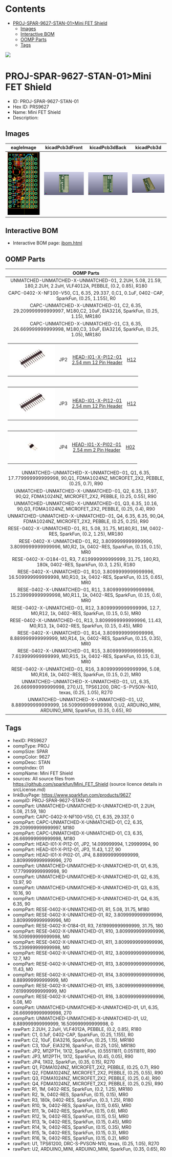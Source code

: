 



Contents
========

* [PROJ-SPAR-9627-STAN-01>Mini FET Shield](#proj-spar-9627-stan-01mini-fet-shield)
	* [Images](#images)
	* [Interactive BOM](#interactive-bom)
	* [OOMP Parts](#oomp-parts)
	* [Tags](#tags)
  
![][im]
# PROJ-SPAR-9627-STAN-01>Mini FET Shield

- ID: PROJ-SPAR-9627-STAN-01
- Hex ID: PRS9627
- Name: Mini FET Shield
- Description: 

## Images
  
  

|eagleImage|kicadPcb3dFront|kicadPcb3dBack|kicadPcb3d|
| :---: | :---: | :---: | :---: |
|[![eagleImage](eagleImage_140.png)](eagleImage_600.png)|[![kicadPcb3dFront](kicadPcb3dFront_140.png)](kicadPcb3dFront_600.png)|[![kicadPcb3dBack](kicadPcb3dBack_140.png)](kicadPcb3dBack_600.png)|[![kicadPcb3d](kicadPcb3d_140.png)](kicadPcb3d_600.png)|

## Interactive BOM

- Interactive BOM page: [ibom.html](kicad/bom/ibom.html)

## OOMP Parts
  

|OOMP Parts|
| :---: |
|UNMATCHED-UNMATCHED-X-UNMATCHED-01, 2.2UH, 5.08, 21.59, 180,2.2UH, 2.2uH, VLF4012A, PEBBLE, (0.2, 0.85), R180|
|CAPC-0402-X-NF100-V50, C1, 6.35, 29.337, 0,C1, 0.1uF, 0402-CAP, SparkFun, (0.25, 1.155), R0|
|CAPC-UNMATCHED-X-UNMATCHED-01, C2, 6.35, 29.209999999999997, M180,C2, 10uF, EIA3216, SparkFun, (0.25, 1.15), MR180|
|CAPC-UNMATCHED-X-UNMATCHED-01, C3, 6.35, 26.669999999999998, M180,C3, 10uF, EIA3216, SparkFun, (0.25, 1.05), MR180|
|<table><tr><td>![HEAD-I01-X-PI12-01](https://raw.githubusercontent.com/oomlout/oomlout_OOMP_parts/main/HEAD-I01-X-PI12-01/image_140.jpg)</td><td> JP2</td><td>[HEAD-I01-X-PI12-01<br>2.54 mm 12 Pin Header](https://github.com/oomlout/oomlout_OOMP_parts/tree/main/HEAD-I01-X-PI12-01/)</td><td>[H12](https://github.com/oomlout/oomlout_OOMP_parts/tree/main/HEAD-I01-X-PI12-01/)</td></tr></table>|
|<table><tr><td>![HEAD-I01-X-PI12-01](https://raw.githubusercontent.com/oomlout/oomlout_OOMP_parts/main/HEAD-I01-X-PI12-01/image_140.jpg)</td><td> JP3</td><td>[HEAD-I01-X-PI12-01<br>2.54 mm 12 Pin Header](https://github.com/oomlout/oomlout_OOMP_parts/tree/main/HEAD-I01-X-PI12-01/)</td><td>[H12](https://github.com/oomlout/oomlout_OOMP_parts/tree/main/HEAD-I01-X-PI12-01/)</td></tr></table>|
|<table><tr><td>![HEAD-I01-X-PI02-01](https://raw.githubusercontent.com/oomlout/oomlout_OOMP_parts/main/HEAD-I01-X-PI02-01/image_140.jpg)</td><td> JP4</td><td>[HEAD-I01-X-PI02-01<br>2.54 mm 2 Pin Header](https://github.com/oomlout/oomlout_OOMP_parts/tree/main/HEAD-I01-X-PI02-01/)</td><td>[H02](https://github.com/oomlout/oomlout_OOMP_parts/tree/main/HEAD-I01-X-PI02-01/)</td></tr></table>|
|UNMATCHED-UNMATCHED-X-UNMATCHED-01, Q1, 6.35, 17.779999999999998, 90,Q1, FDMA1024NZ, MICROFET_2X2, PEBBLE, (0.25, 0.7), R90|
|UNMATCHED-UNMATCHED-X-UNMATCHED-01, Q2, 6.35, 13.97, 90,Q2, FDMA1024NZ, MICROFET_2X2, PEBBLE, (0.25, 0.55), R90|
|UNMATCHED-UNMATCHED-X-UNMATCHED-01, Q3, 6.35, 10.16, 90,Q3, FDMA1024NZ, MICROFET_2X2, PEBBLE, (0.25, 0.4), R90|
|UNMATCHED-UNMATCHED-X-UNMATCHED-01, Q4, 6.35, 6.35, 90,Q4, FDMA1024NZ, MICROFET_2X2, PEBBLE, (0.25, 0.25), R90|
|RESE-0402-X-UNMATCHED-01, R1, 5.08, 31.75, M180,R1, 1M, 0402-RES, SparkFun, (0.2, 1.25), MR180|
|RESE-0402-X-UNMATCHED-01, R2, 3.8099999999999996, 3.8099999999999996, M0,R2, 1k, 0402-RES, SparkFun, (0.15, 0.15), MR0|
|RESE-0402-X-O184-01, R3, 7.619999999999999, 31.75, 180,R3, 180k, 0402-RES, SparkFun, (0.3, 1.25), R180|
|RESE-0402-X-UNMATCHED-01, R10, 3.8099999999999996, 16.509999999999998, M0,R10, 1k, 0402-RES, SparkFun, (0.15, 0.65), MR0|
|RESE-0402-X-UNMATCHED-01, R11, 3.8099999999999996, 15.239999999999998, M0,R11, 1k, 0402-RES, SparkFun, (0.15, 0.6), MR0|
|RESE-0402-X-UNMATCHED-01, R12, 3.8099999999999996, 12.7, M0,R12, 1k, 0402-RES, SparkFun, (0.15, 0.5), MR0|
|RESE-0402-X-UNMATCHED-01, R13, 3.8099999999999996, 11.43, M0,R13, 1k, 0402-RES, SparkFun, (0.15, 0.45), MR0|
|RESE-0402-X-UNMATCHED-01, R14, 3.8099999999999996, 8.889999999999999, M0,R14, 1k, 0402-RES, SparkFun, (0.15, 0.35), MR0|
|RESE-0402-X-UNMATCHED-01, R15, 3.8099999999999996, 7.619999999999999, M0,R15, 1k, 0402-RES, SparkFun, (0.15, 0.3), MR0|
|RESE-0402-X-UNMATCHED-01, R16, 3.8099999999999996, 5.08, M0,R16, 1k, 0402-RES, SparkFun, (0.15, 0.2), MR0|
|UNMATCHED-UNMATCHED-X-UNMATCHED-01, U1, 6.35, 26.669999999999998, 270,U1, TPS61200, DRC-S-PVSON-N10, texas, (0.25, 1.05), R270|
|UNMATCHED-UNMATCHED-X-UNMATCHED-01, U2, 8.889999999999999, 16.509999999999998, 0,U2, ARDUINO_MINI, ARDUINO_MINI, SparkFun, (0.35, 0.65), R0|

## Tags

- hexID: PRS9627
- oompType: PROJ
- oompSize: SPAR
- oompColor: 9627
- oompDesc: STAN
- oompIndex: 01
- oompName: Mini FET Shield
- sources: All source files from https://github.com/sparkfun/Mini_FET_Shield (source licence details in srcLicense.md)
- linkBuyPage: https://www.sparkfun.com/products/9627
- oompID: PROJ-SPAR-9627-STAN-01
- oompPart: UNMATCHED-UNMATCHED-X-UNMATCHED-01, 2.2UH, 5.08, 21.59, 180
- oompPart: CAPC-0402-X-NF100-V50, C1, 6.35, 29.337, 0
- oompPart: CAPC-UNMATCHED-X-UNMATCHED-01, C2, 6.35, 29.209999999999997, M180
- oompPart: CAPC-UNMATCHED-X-UNMATCHED-01, C3, 6.35, 26.669999999999998, M180
- oompPart: HEAD-I01-X-PI12-01, JP2, 14.099999994, 1.29999994, 90
- oompPart: HEAD-I01-X-PI12-01, JP3, 11.43, 1.27, 90
- oompPart: HEAD-I01-X-PI02-01, JP4, 8.889999999999999, 3.8099999999999996, 270
- oompPart: UNMATCHED-UNMATCHED-X-UNMATCHED-01, Q1, 6.35, 17.779999999999998, 90
- oompPart: UNMATCHED-UNMATCHED-X-UNMATCHED-01, Q2, 6.35, 13.97, 90
- oompPart: UNMATCHED-UNMATCHED-X-UNMATCHED-01, Q3, 6.35, 10.16, 90
- oompPart: UNMATCHED-UNMATCHED-X-UNMATCHED-01, Q4, 6.35, 6.35, 90
- oompPart: RESE-0402-X-UNMATCHED-01, R1, 5.08, 31.75, M180
- oompPart: RESE-0402-X-UNMATCHED-01, R2, 3.8099999999999996, 3.8099999999999996, M0
- oompPart: RESE-0402-X-O184-01, R3, 7.619999999999999, 31.75, 180
- oompPart: RESE-0402-X-UNMATCHED-01, R10, 3.8099999999999996, 16.509999999999998, M0
- oompPart: RESE-0402-X-UNMATCHED-01, R11, 3.8099999999999996, 15.239999999999998, M0
- oompPart: RESE-0402-X-UNMATCHED-01, R12, 3.8099999999999996, 12.7, M0
- oompPart: RESE-0402-X-UNMATCHED-01, R13, 3.8099999999999996, 11.43, M0
- oompPart: RESE-0402-X-UNMATCHED-01, R14, 3.8099999999999996, 8.889999999999999, M0
- oompPart: RESE-0402-X-UNMATCHED-01, R15, 3.8099999999999996, 7.619999999999999, M0
- oompPart: RESE-0402-X-UNMATCHED-01, R16, 3.8099999999999996, 5.08, M0
- oompPart: UNMATCHED-UNMATCHED-X-UNMATCHED-01, U1, 6.35, 26.669999999999998, 270
- oompPart: UNMATCHED-UNMATCHED-X-UNMATCHED-01, U2, 8.889999999999999, 16.509999999999998, 0
- rawPart: 2.2UH, 2.2uH, VLF4012A, PEBBLE, (0.2, 0.85), R180
- rawPart: C1, 0.1uF, 0402-CAP, SparkFun, (0.25, 1.155), R0
- rawPart: C2, 10uF, EIA3216, SparkFun, (0.25, 1.15), MR180
- rawPart: C3, 10uF, EIA3216, SparkFun, (0.25, 1.05), MR180
- rawPart: JP2, M12PTH, 1X12, SparkFun, (0.55511811, 0.0511811), R90
- rawPart: JP3, M12PTH, 1X12, SparkFun, (0.45, 0.05), R90
- rawPart: JP4, 1X02, SparkFun, (0.35, 0.15), R270
- rawPart: Q1, FDMA1024NZ, MICROFET_2X2, PEBBLE, (0.25, 0.7), R90
- rawPart: Q2, FDMA1024NZ, MICROFET_2X2, PEBBLE, (0.25, 0.55), R90
- rawPart: Q3, FDMA1024NZ, MICROFET_2X2, PEBBLE, (0.25, 0.4), R90
- rawPart: Q4, FDMA1024NZ, MICROFET_2X2, PEBBLE, (0.25, 0.25), R90
- rawPart: R1, 1M, 0402-RES, SparkFun, (0.2, 1.25), MR180
- rawPart: R2, 1k, 0402-RES, SparkFun, (0.15, 0.15), MR0
- rawPart: R3, 180k, 0402-RES, SparkFun, (0.3, 1.25), R180
- rawPart: R10, 1k, 0402-RES, SparkFun, (0.15, 0.65), MR0
- rawPart: R11, 1k, 0402-RES, SparkFun, (0.15, 0.6), MR0
- rawPart: R12, 1k, 0402-RES, SparkFun, (0.15, 0.5), MR0
- rawPart: R13, 1k, 0402-RES, SparkFun, (0.15, 0.45), MR0
- rawPart: R14, 1k, 0402-RES, SparkFun, (0.15, 0.35), MR0
- rawPart: R15, 1k, 0402-RES, SparkFun, (0.15, 0.3), MR0
- rawPart: R16, 1k, 0402-RES, SparkFun, (0.15, 0.2), MR0
- rawPart: U1, TPS61200, DRC-S-PVSON-N10, texas, (0.25, 1.05), R270
- rawPart: U2, ARDUINO_MINI, ARDUINO_MINI, SparkFun, (0.35, 0.65), R0



[im]: kicadPcb3d_450.png
